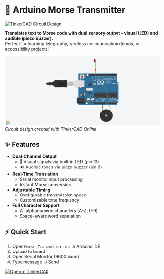 # 🚀 Arduino Morse Transmitter

<a href="https://www.tinkercad.com/things/gMp9JUHvnKT-arduino-morse-transmitter?sharecode=iiCzuPzltxJP55eKIdDRqh5C4xWOeNkPgKlRkWTm9w0" target="_blank" rel="noopener noreferrer">
  <img src="https://img.shields.io/badge/Simulated%20in-TinkerCAD-orange?logo=autodesk" alt="TinkerCAD Circuit Design">
</a>

**Translates text to Morse code with dual sensory output - visual (LED) and audible (piezo buzzer).**  
Perfect for learning telegraphy, wireless communication demos, or accessibility projects!

![Arduino Morse Transmitter Circuit](assets/diagram.png)  
*Circuit design created with TinkerCAD Online*

## ✨ Features
- **Dual-Channel Output**  
  - 📶 Visual signals via built-in LED (pin 13)
  - 🔊 Audible tones via piezo buzzer (pin 8)
- **Real-Time Translation**  
  - Serial monitor input processing
  - Instant Morse conversion
- **Adjustable Timing**  
  - Configurable transmission speed
  - Customizable tone frequency
- **Full Character Support**  
  - All alphanumeric characters (A-Z, 0-9)
  - Space-aware word separation

## ⚡ Quick Start
1. Open `Morse_Transmitter.ino` in Arduino IDE
2. Upload to board
3. Open Serial Monitor (9600 baud)
4. Type message → Send

<a href="https://www.tinkercad.com/things/gMp9JUHvnKT-arduino-morse-transmitter?sharecode=iiCzuPzltxJP55eKIdDRqh5C4xWOeNkPgKlRkWTm9w0" target="_blank" rel="noopener noreferrer">
  <img src="https://img.shields.io/badge/Interactive%20Simulation-TinkerCAD-blue" alt="Open in TinkerCAD">
</a>
